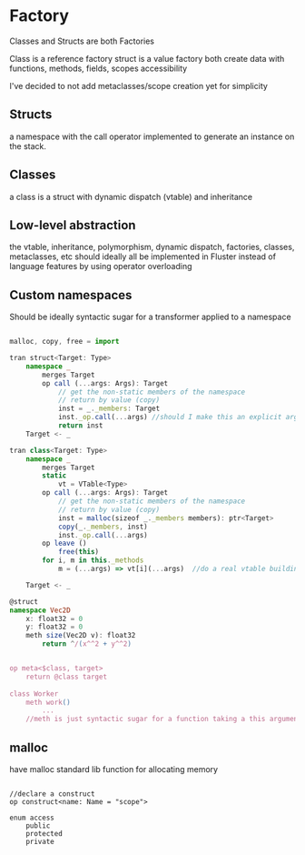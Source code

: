 
# Factory

Classes and Structs are both Factories

Class is a reference factory
struct is a value factory
both create data  with functions, methods, fields, scopes accessibility

I've decided to not add metaclasses/scope creation yet for simplicity


## Structs

a namespace with the call operator implemented to generate an 
instance on the stack.

## Classes

a class is a struct with dynamic dispatch (vtable) and inheritance


## Low-level abstraction

the vtable, inheritance, polymorphism, dynamic dispatch,
factories, classes, metaclasses, etc should ideally all be implemented in
Fluster instead of language features by using operator overloading


## Custom namespaces

Should be ideally syntactic sugar for a transformer applied to a namespace

```TypeScript

malloc, copy, free = import

tran struct<Target: Type>
    namespace _
        merges Target
        op call (...args: Args): Target
            // get the non-static members of the namespace
            // return by value (copy)
            inst = _._members: Target
            inst._op.call(...args) //should I make this an explicit argument?
            return inst
    Target <- _

tran class<Target: Type>
    namespace _
        merges Target
        static
            vt = VTable<Type>
        op call (...args: Args): Target
            // get the non-static members of the namespace
            // return by value (copy)
            inst = malloc(sizeof _._members members): ptr<Target>
            copy(_._members, inst)
            inst._op.call(...args)
        op leave ()
            free(this)
        for i, m in this._methods
            m = (...args) => vt[i](...args)  //do a real vtable building

    Target <- _

@struct
namespace Vec2D
    x: float32 = 0
    y: float32 = 0
    meth size(Vec2D v): float32 
        return ^/(x^^2 + y^^2)


op meta<$class, target> 
    return @class target
    
class Worker
    meth work()
        ...
    //meth is just syntactic sugar for a function taking a this argument

```

## malloc

have malloc standard lib function for allocating memory

```

//declare a construct
op construct<name: Name = "scope">

enum access
    public
    protected
    private

```
